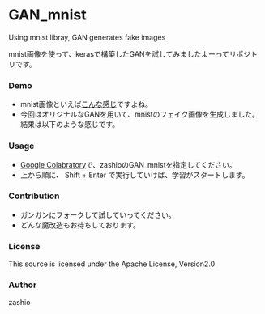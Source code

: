 # GAN_mnist
Using mnist libray, GAN generates fake images

mnist画像を使って、kerasで構築したGANを試してみましたよーってリポジトリです。

### Demo
- mnist画像といえば[こんな感じ]()ですよね。
- 今回はオリジナルなGANを用いて、mnistのフェイク画像を生成しました。結果は以下のような感じです。

### Usage
- [Google Colabratory](https://colab.research.google.com/)で、zashioのGAN_mnistを指定してください。
- 上から順に、 Shift + Enter で実行していけば、学習がスタートします。

### Contribution
- ガンガンにフォークして試していってください。
- どんな魔改造もお待ちしております。

### License
This source is licensed under the Apache License, Version2.0

### Author
zashio
